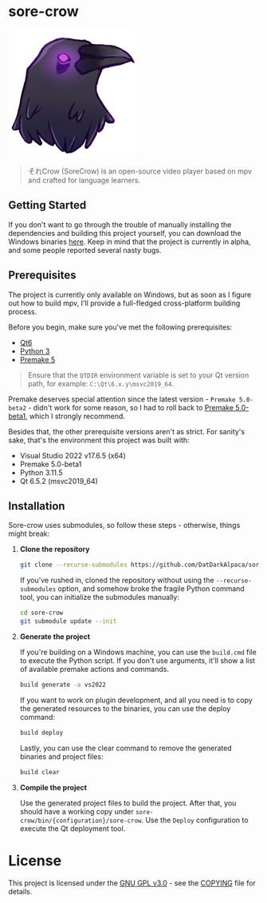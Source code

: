﻿# sore-crow

![SoreCrow Logo](sore-crow.png)

> それCrow (SoreCrow) is an open-source video player based on mpv and crafted for language learners.

## Getting Started

If you don't want to go through the trouble of manually installing the dependencies and building this project yourself, you can download the Windows binaries [here](https://drive.google.com/drive/folders/1a-K_n_KEaqrdZv_rGpANBtGOebJ6Nwsf?usp=sharing). Keep in mind that the project is currently in alpha, and some people reported several nasty bugs.


## Prerequisites

The project is currently only available on Windows, but as soon as I figure out how to build mpv, I'll provide a full-fledged cross-platform building process.

Before you begin, make sure you've met the following prerequisites:
* [Qt6](https://www.qt.io/product/qt6)
* [Python 3](https://www.python.org/downloads/)
* [Premake 5](https://github.com/premake/premake-core/releases)

> Ensure that the `QTDIR` environment variable is set to your Qt version path, for example: `C:\Qt\6.x.y\msvc2019_64`.

Premake deserves special attention since the latest version - `Premake 5.0-beta2` - didn't work for some reason, so I had to roll back to [Premake 5.0-beta1](https://github.com/premake/premake-core/releases/tag/v5.0.0-beta1), which I strongly recommend.

Besides that, the other prerequisite versions aren't as strict. For sanity's sake, that's the environment this project was built with:
* Visual Studio 2022 v17.6.5 (x64)
* Premake 5.0-beta1
* Python 3.11.5 
* Qt 6.5.2 (msvc2019_64)

## Installation
Sore-crow uses submodules, so follow these steps - otherwise, things might break:

1. **Clone the repository**

    ```bash
    git clone --recurse-submodules https://github.com/DatDarkAlpaca/sore-crow
    ```

    If you've rushed in, cloned the repository without using the `--recurse-submodules` option, and somehow broke the fragile Python command tool, you can initialize the submodules manually:

    ```bash
    cd sore-crow
    git submodule update --init
    ```

2. **Generate the project**

    If you're building on a Windows machine, you can use the `build.cmd` file to execute the Python script. If you don't use arguments, it'll show a list of available premake actions and commands.

    ```bash
    build generate -a vs2022
    ```

    If you want to work on plugin development, and all you need is to copy the generated resources to the binaries, you can use the deploy command:
    
    ```bash
    build deploy
    ```

    Lastly, you can use the clear command to remove the generated binaries and project files:

    ```bash
    build clear
    ```

3. **Compile the project**

    Use the generated project files to build the project. After that, you should have a working copy under `sore-crow/bin/{configuration}/sore-crow`. Use the `Deploy` configuration to execute the Qt deployment tool.


# License

This project is licensed under the [GNU GPL v3.0](https://opensource.org/license/gpl-3-0/) - see the [COPYING](COPYING) file for details.
